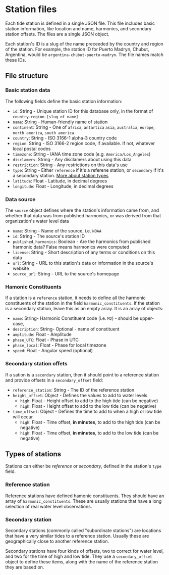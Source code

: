 # Station files

Each tide station is defined in a single JSON file. This file includes basic station information, like location and name, harmonics, and secondary station offsets. The files are a single JSON object.

Each station's ID is a slug of the name preceeded by the country and region of the station. For example, the station ID for Puerto Madryn, Chubut, Argentina, would be `argentina-chubut-puerto-madryn`. The file names match these IDs.

## File structure

### Basic station data

The following fields define the basic station information:

- `id`: String - Unique station ID for this database only, in the format of `country-region-[slug of name]`
- `name`: String - Human-friendly name of station
- `continent`: String - One of `africa`, `antartica` `asia`, `australia`, `europe`, `north america`, `south america`
- `country`: String - ISO 3166-1 alpha-3 country code
- `region`: String - ISO 3166-2 region code, if available. If not, whatever local postal codes
- `timezone`: String - IANA time zone code (e.g. `America/Los_Angeles`)
- `disclamers`: String - Any disclamers about using this data
- `restriction`: String - Any restrictions on this data's use
- `type`: String - Either `reference` if it's a referene station, or `secondary` if it's a secondary station. [More about station types](#station-types)
- `latitude`: Float - Latitude, in decimal degrees
- `longitude`: Float - Longitude, in decimal degrees

### Data source

The `source` object defines where the station's information came from, and whether that data was from published harmonics, or was derived from that organization's water level data

- `name`: String - Name of the source, i.e. `NOAA`
- `id`: String - The source's station ID
- `published_harmonics`: Boolean - Are the harmonics from published harmonic data? False means harmonics were computed
- `license`: String - Short description of any terms or conditions on this data
- `url`: String - URL to this station's data or information in the source's website
- `source_url`: String - URL to the source's homepage

### Hamonic Constituents

If a station is a `reference` station, it needs to define all the harmonic constituents of the station in the field `harmonic_constituents`. If the station is a secondary station, leave this as an empty array. It is an array of objects:

- `name`: String- Harmonic Constituent code (i.e. `M2`) - should be upper-case,
- `description`: String- Optional - name of constituent
- `amplitude`: Float - Amplitude
- `phase_UTC`: Float - Phase in UTC
- `phase_local`: Float - Phase for local timezone
- `speed`: Float - Angular speed (optional)

### Secondary station offets

If a sation is a `secondary` station, then it should point to a reference station and provide offsets in a `secondary_offset` field:

- `reference_station`: String - The ID of the reference station
- `height_offset`: Object - Defines the values to add to water levels
  - `high`: Float - Height offset to add to the high tide (can be negative)
  - `high`: Float - Height offset to add to the low tide (can be negative)
- `time_offset`: Object - Defines the time to add to when a high or low tide will occur
  - `high`: Float - Time offset, **in minutes**, to add to the high tide (can be negative)
  - `high`: Float - Time offset, **in minutes**, to add to the low tide (can be negative)

## <a name="station-types"/>Types of stations

Stations can either be _reference_ or _secondary_, defined in the station's `type` field.

### Reference station

Reference stations have defined hamonic constituents. They should have an array of `harmonic_constituents`. These are usually stations that have a long selection of real water level observations.

### Secondary station

Secondary stations (commonly called "subordinate stations") are locations that have a very similar tides to a reference station. Usually these are geographically close to another reference station.

Secondary stations have four kinds of offsets, two to correct for water level, and two for the time of high and low tide. They use a `secondary_offset` object to define these items, along with the name of the reference station they are based on.
